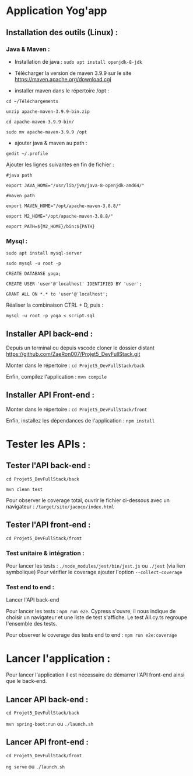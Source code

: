 # Application Yog'app

## Installation des outils (Linux) : 

### Java & Maven : 

* Installation de java : `sudo apt install openjdk-8-jdk`

* Télécharger la version de maven 3.9.9 sur le site https://maven.apache.org/download.cgi

* installer maven dans le répertoire /opt : 

`cd ~/Téléchargements`

`unzip apache-maven-3.9.9-bin.zip`

`cd apache-maven-3.9.9-bin/`    

`sudo mv apache-maven-3.9.9 /opt`

* ajouter java & maven au path : 

`gedit ~/.profile`

Ajouter les lignes suivantes en fin de fichier : 

`#java path`

`export JAVA_HOME="/usr/lib/jvm/java-8-openjdk-amd64/"`

`#maven path`

`export MAVEN_HOME="/opt/apache-maven-3.8.8/"`

`export M2_HOME="/opt/apache-maven-3.8.8/"`

`export PATH=${M2_HOME}/bin:${PATH}`

### Mysql : 

`sudo apt install mysql-server`

`sudo mysql -u root -p`

`CREATE DATABASE yoga;`

`CREATE USER 'user'@'localhost' IDENTIFIED BY 'user';`

`GRANT ALL ON *.* to 'user'@'localhost';`

Réaliser la combinaison CTRL + D, puis : 

`mysql -u root -p yoga < script.sql`

## Installer API back-end : 

Depuis un terminal ou depuis vscode cloner le dossier distant https://github.com/ZaeRon007/Projet5_DevFullStack.git

Monter dans le répertoire : `cd Projet5_DevFullStack/back`

Enfin, compilez l'application : `mvn compile`

## Installer API Front-end : 

Monter dans le répertoire : `cd Projet5_DevFullStack/front`

Enfin, installez les dépendances de l'application : `npm install`

# Tester les APIs : 

## Tester l'API back-end : 

`cd Projet5_DevFullStack/back`

`mvn clean test`

Pour observer le coverage total, ouvrir le fichier ci-dessous avec un navigateur : `/target/site/jacoco/index.html`

## Tester l'API front-end : 

`cd Projet5_DevFullStack/front`

### Test unitaire & intégration :

Pour lancer les tests : `./node_modules/jest/bin/jest.js` ou `./jest` (via lien symbolique)
Pour vérifier le coverage ajouter l'option `--collect-coverage`

### Test end to end : 

Lancer l'API back-end 

Pour lancer les tests : `npm run e2e`. Cypress s'ouvre, il nous indique de choisir un navigateur et une liste de test s'affiche. Le test All.cy.ts regroupe l'ensemble des tests.

Pour observer le coverage des tests end to end : `npm run e2e:coverage`

# Lancer l'application : 

Pour lancer l'application il est nécessaire de démarrer l'API front-end ainsi que le back-end.

## Lancer API back-end : 

`cd Projet5_DevFullStack/back`

`mvn spring-boot:run` ou `./launch.sh`

## Lancer API front-end : 

`cd Projet5_DevFullStack/front`

`ng serve` ou `./launch.sh`
